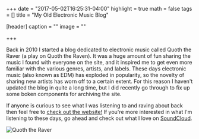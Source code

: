 +++
date = "2017-05-02T16:25:31-04:00"
highlight = true
math = false
tags = []
title = "My Old Electronic Music Blog"

[header]
  caption = ""
  image = ""

+++

Back in 2010 I started a blog dedicated to electronic music called Quoth
the Raver (a play on Quoth the Raven). It was a huge amount of fun
sharing the music I found with everyone on the site, and it inspired me
to get even more familiar with the various genres, artists, and labels.
These days electronic music (also known as EDM) has exploded in
popularity, so the novelty of sharing new artists has worn off to a
certain extent. For this reason I haven't updated the blog in quite a
long time, but I did recently go through to fix up some boken components
for archiving the site.

If anyone is curious to see what I was listening to and raving about
back then feel free to [check out the
website!](https://quoththeraverarchive.wordpress.com/) If you're more
interested in what I'm listening to these days, go ahead and check out
what I love on [SoundCloud](https://soundcloud.com/quoththeraver).

![Quoth the Raver](/img/quoth_the_raver.jpg)

